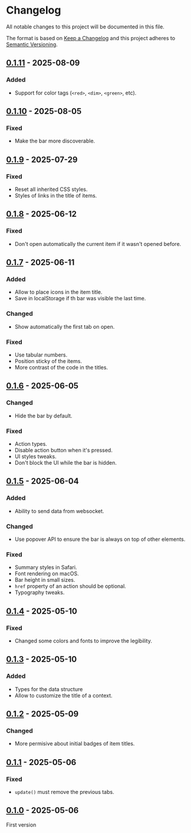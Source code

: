 <!-- deno-fmt-ignore-file -->

# Changelog
All notable changes to this project will be documented in this file.

The format is based on [Keep a Changelog](https://keepachangelog.com/) and this
project adheres to [Semantic Versioning](https://semver.org/).

## [0.1.11] - 2025-08-09
### Added
- Support for color tags (`<red>`, `<dim>`, `<green>`, etc).

## [0.1.10] - 2025-08-05
### Fixed
- Make the bar more discoverable.

## [0.1.9] - 2025-07-29
### Fixed
- Reset all inherited CSS styles.
- Styles of links in the title of items.

## [0.1.8] - 2025-06-12
### Fixed
- Don't open automatically the current item if it wasn't opened before.

## [0.1.7] - 2025-06-11
### Added
- Allow to place icons in the item title.
- Save in localStorage if th bar was visible the last time.

### Changed
- Show automatically the first tab on open.

### Fixed
- Use tabular numbers.
- Position sticky of the items.
- More contrast of the code in the titles.

## [0.1.6] - 2025-06-05
### Changed
- Hide the bar by default.

### Fixed
- Action types.
- Disable action button when it's pressed.
- UI styles tweaks.
- Don't block the UI while the bar is hidden.

## [0.1.5] - 2025-06-04
### Added
- Ability to send data from websocket.

### Changed
- Use popover API to ensure the bar is always on top of other elements.

### Fixed
- Summary styles in Safari.
- Font rendering on macOS.
- Bar height in small sizes.
- `href` property of an action should be optional.
- Typography tweaks.

## [0.1.4] - 2025-05-10
### Fixed
- Changed some colors and fonts to improve the legibility.

## [0.1.3] - 2025-05-10
### Added
- Types for the data structure
- Allow to customize the title of a context.

## [0.1.2] - 2025-05-09
### Changed
- More permisive about initial badges of item titles.

## [0.1.1] - 2025-05-06
### Fixed
- `update()` must remove the previous tabs.

## [0.1.0] - 2025-05-06
First version

[0.1.11]: https://github.com/lumeland/bar/compare/v0.1.10...v0.1.11
[0.1.10]: https://github.com/lumeland/bar/compare/v0.1.9...v0.1.10
[0.1.9]: https://github.com/lumeland/bar/compare/v0.1.8...v0.1.9
[0.1.8]: https://github.com/lumeland/bar/compare/v0.1.7...v0.1.8
[0.1.7]: https://github.com/lumeland/bar/compare/v0.1.6...v0.1.7
[0.1.6]: https://github.com/lumeland/bar/compare/v0.1.5...v0.1.6
[0.1.5]: https://github.com/lumeland/bar/compare/v0.1.4...v0.1.5
[0.1.4]: https://github.com/lumeland/bar/compare/v0.1.3...v0.1.4
[0.1.3]: https://github.com/lumeland/bar/compare/v0.1.2...v0.1.3
[0.1.2]: https://github.com/lumeland/bar/compare/v0.1.1...v0.1.2
[0.1.1]: https://github.com/lumeland/bar/compare/v0.1.0...v0.1.1
[0.1.0]: https://github.com/lumeland/bar/releases/tag/v0.1.0
